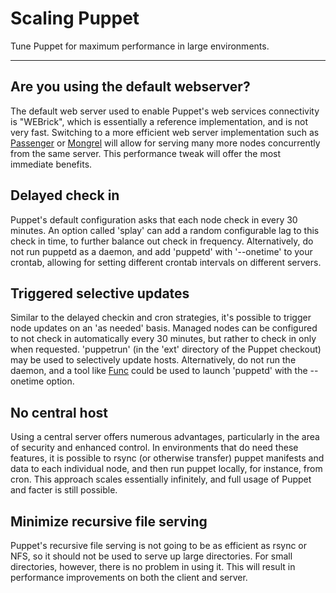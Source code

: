 Scaling Puppet
==============

Tune Puppet for maximum performance in large environments.

* * *

Are you using the default webserver?
------------------------------------

The default web server used to enable Puppet's web services connectivity is "WEBrick", which is essentially a reference
implementation, and is not very fast.  Switching to a more efficient web server implementation such as [Passenger](/guides/passenger.html) or [Mongrel](guides/mongrel.html) will allow for serving many more nodes concurrently from the same server.   This performance tweak will offer the most immediate benefits.

Delayed check in
----------------

Puppet's default configuration asks that each node check in every 30 minutes.  An option called 'splay' can add a random configurable lag to this check in time, to further balance out check in frequency.  Alternatively, do not run puppetd as a daemon, and add 'puppetd' with '--onetime' to your crontab, allowing for setting different crontab intervals on different servers.

Triggered selective updates
---------------------------

Similar to the delayed checkin and cron strategies, it's possible to trigger node updates on an 'as needed' basis.  Managed nodes can be configured to not check in automatically every 30 minutes, but rather to check in only when requested.  'puppetrun' (in the 'ext' directory of the Puppet checkout) may be used to selectively update hosts.  Alternatively, do not run the daemon, and a tool like [Func](http://fedorahosted.org/func) could be used to launch 'puppetd' with the --onetime option.  

No central host
---------------

Using a central server offers numerous advantages, particularly in the area of security and enhanced control.  In environments that do need these features, it is possible to rsync (or otherwise transfer) puppet manifests and data to each individual node, and then run puppet locally, for instance, from cron.   This approach scales essentially infinitely, and full usage of Puppet and facter is still possible.  

Minimize recursive file serving
-------------------------------

Puppet's recursive file serving is not going to be as efficient as rsync or NFS, so it should not be used to serve
up large directories.  For small directories, however, there is no problem in using it.   This will result in performance
improvements on both the client and server.


